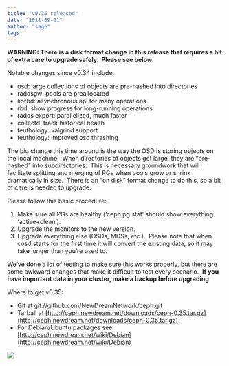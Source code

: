 ```yaml
---
title: "v0.35 released"
date: "2011-09-21"
author: "sage"
tags: 
---
```


**WARNING: There is a disk format change in this release that requires a bit of extra care to upgrade safely.  Please see below.**

Notable changes since v0.34 include:

- osd: large collections of objects are pre-hashed into directories
- radosgw: pools are preallocated
- librbd: asynchronous api for many operations
- rbd: show progress for long-running operations
- rados export: parallelized, much faster
- collectd: track historical health
- teuthology: valgrind support
- teuthology: improved osd thrashing

The big change this time around is the way the OSD is storing objects on the local machine.  When directories of objects get large, they are “pre-hashed” into subdirectories.  This is necessary groundwork that will facilitate splitting and merging of PGs when pools grow or shrink dramatically in size.  There is an “on disk” format change to do this, so a bit of care is needed to upgrade.

Please follow this basic procedure:

1. Make sure all PGs are healthy (‘ceph pg stat’ should show everything ‘active+clean’).
2. Upgrade the monitors to the new version.
3. Upgrade everything else (OSDs, MDSs, etc.).  Please note that when cosd starts for the first time it will convert the existing data, so it may take longer than you’re used to.

We’ve done a lot of testing to make sure this works properly, but there are some awkward changes that make it difficult to test every scenario.  **If you have important data in your cluster, make a backup before upgrading**.

Where to get v0.35:

- Git at git://github.com/NewDreamNetwork/ceph.git
- Tarball at [http://ceph.newdream.net/downloads/ceph-0.35.tar.gz](http://ceph.newdream.net/downloads/ceph-0.35.tar.gz)
- For Debian/Ubuntu packages see [http://ceph.newdream.net/wiki/Debian](http://ceph.newdream.net/wiki/Debian)

![](http://track.hubspot.com/__ptq.gif?a=268973&k=14&bu=http://ceph.com&r=http://ceph.com/releases/v0-35-released/&bvt=rss&p=wordpress)
